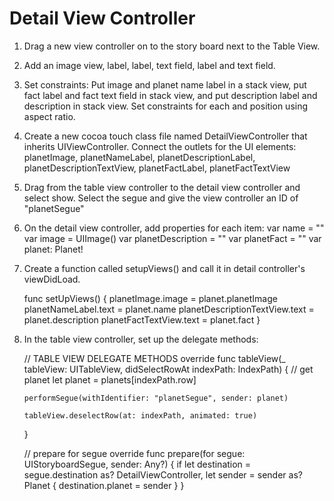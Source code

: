 #  Detail View Controller


1.  Drag a new view controller on to the story board next to the Table View. 

2.  Add an image view, label, label, text field, label and text field.  

3. Set constraints: Put image and planet name label in a stack view, put fact label and fact text field in stack view, and put description label and description in stack view.  Set constraints for each and position using aspect ratio.

4.  Create a new cocoa touch class file named DetailViewController that inherits UIViewController.  Connect the outlets for the UI elements:
    planetImage, planetNameLabel, planetDescriptionLabel, planetDescriptionTextView, planetFactLabel, planetFactTextView

5.  Drag from the table view controller to the detail view controller and select show.  Select the segue and give the view controller an ID of "planetSegue"

6.  On the detail view controller, add properties for each item:
    var name = ""
    var image = UIImage()
    var planetDescription = ""
    var planetFact = ""
    var planet: Planet!
    
6.  Create a function called setupViews() and call it in detail controller's viewDidLoad.
   
    func setUpViews() {
        planetImage.image = planet.planetImage
        planetNameLabel.text = planet.name
        planetDescriptionTextView.text = planet.description
        planetFactTextView.text = planet.fact
    }

7.  In the table view controller, set up the delegate methods:

    // TABLE VIEW DELEGATE METHODS
    override func tableView(_ tableView: UITableView, didSelectRowAt indexPath: IndexPath) {
        // get planet
        let planet = planets[indexPath.row]
        
        performSegue(withIdentifier: "planetSegue", sender: planet)
        
        tableView.deselectRow(at: indexPath, animated: true)
    }
    
    // prepare for segue
    override func prepare(for segue: UIStoryboardSegue, sender: Any?) {
        if let destination = segue.destination as? DetailViewController,
           let sender = sender as? Planet {
            destination.planet = sender
        }
    }
